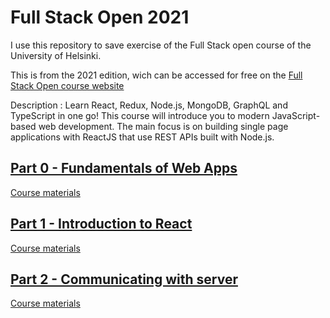# Full Stack Open 2021

I use this repository to save exercise of the Full Stack open course of the University of Helsinki.

This is from the 2021 edition, wich can be accessed for free on the [Full Stack Open course website](https://fullstackopen.com/en/)

Description :
Learn React, Redux, Node.js, MongoDB, GraphQL and TypeScript in one go! This course will introduce you to modern JavaScript-based web development. The main focus is on building single page applications with ReactJS that use REST APIs built with Node.js.

## [Part 0 - Fundamentals of Web Apps](./part%200)

[Course materials](https://fullstackopen.com/en/part0)

## [Part 1 - Introduction to React](./part%201)

[Course materials](https://fullstackopen.com/en/part1)

## [Part 2 - Communicating with server](./part%202)

[Course materials](https://fullstackopen.com/en/part2)
